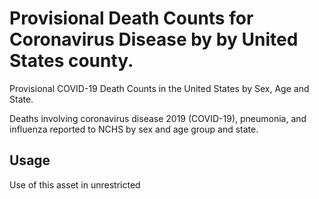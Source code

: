 # Provisional Death Counts for Coronavirus Disease by by United States county.
Provisional COVID-19 Death Counts in the United States by Sex, Age and State.

Deaths involving coronavirus disease 2019 (COVID-19), pneumonia, and influenza reported to NCHS by sex and age group and state.

## Usage
Use of this asset in unrestricted

